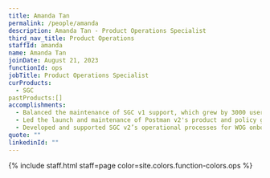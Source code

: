 ```yaml
---
title: Amanda Tan
permalink: /people/amanda
description: Amanda Tan - Product Operations Specialist
third_nav_title: Product Operations
staffId: amanda
name: Amanda Tan
joinDate: August 21, 2023
functionId: ops
jobTitle: Product Operations Specialist
curProducts:
  - SGC
pastProducts:[]
accomplishments:
  - Balanced the maintenance of SGC v1 support, which grew by 3000 users in 6 months, while actively facilitating WOG onboarding for SGC v2.
  - Led the launch and maintenance of Postman v2's product and policy guides.
  - Developed and supported SGC v2’s operational processes for WOG onboarding.
quote: ""
linkedinId: ""
---
```


{% include staff.html staff=page color=site.colors.function-colors.ops %}
